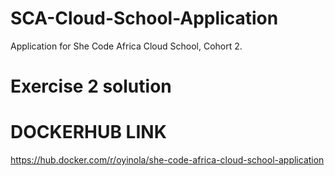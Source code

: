 # SCA-Cloud-School-Application
Application for She Code Africa Cloud School, Cohort 2.
# Exercise 2 solution




# DOCKERHUB LINK
https://hub.docker.com/r/oyinola/she-code-africa-cloud-school-application
